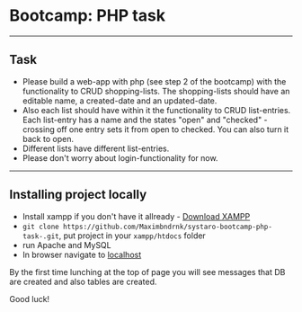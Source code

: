 
# Bootcamp: PHP task
---
## Task

* Please build a web-app with php (see step 2 of the bootcamp) with the functionality to CRUD shopping-lists. The shopping-lists should have an editable name, a created-date and an updated-date.
* Also each list should have within it the functionality to CRUD list-entries. Each list-entry has a name and the states "open" and "checked" - crossing off one entry sets it from open to checked. You can also turn it back to open.
* Different lists have different list-entries.
* Please don't worry about login-functionality for now.
---
## Installing project locally

* Install xampp if you don't have it allready - [Download XAMPP](https://www.apachefriends.org/ru/index.html)
*  `git clone https://github.com/Maximbndrnk/systaro-bootcamp-php-task-.git`, put project in your `xampp/htdocs` folder
*  run Apache and MySQL
*  In browser navigate to [localhost](http://localhost/shopping-list/)

By the first time lunching at the top of page you will see messages that DB are created and also tables are created.

Good luck!
